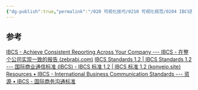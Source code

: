 ```yaml
---
{"dg-publish":true,"permalink":"/020 可视化技巧/0210 可视化规范/0204 IBCS图表规范/","tags":["设计","IBCS"]}
---
```





## 参考
[IBCS - Achieve Consistent Reporting Across Your Company --- IBCS - 在整个公司实现一致的报告 (zebrabi.com)](https://zebrabi.com/ibcs/)
[IBCS Standards 1.2 | IBCS Standards 1.2 --- 国际商业通信标准 (IBCS) - IBCS 标准 1.2 | IBCS 标准 1.2 (konveio.site)](https://ibcs.konveio.site/ibcs-standards-12#page=18)
[Resources • IBCS - International Business Communication Standards --- 资源 • IBCS - 国际商务沟通标准](https://www.ibcs.com/resources/)
